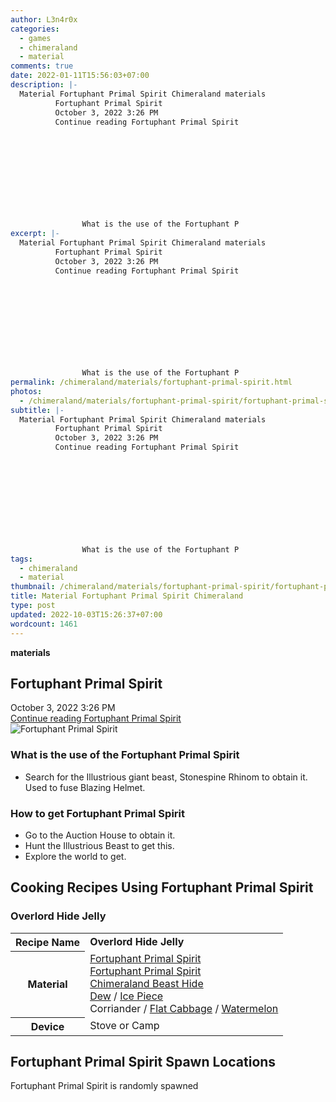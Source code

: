 ```yaml
---
author: L3n4r0x
categories:
  - games
  - chimeraland
  - material
comments: true
date: 2022-01-11T15:56:03+07:00
description: |-
  Material Fortuphant Primal Spirit Chimeraland materials
          Fortuphant Primal Spirit
          October 3, 2022 3:26 PM
          Continue reading Fortuphant Primal Spirit
        
        
          
        
      
      
        
          
            
              
                What is the use of the Fortuphant P
excerpt: |-
  Material Fortuphant Primal Spirit Chimeraland materials
          Fortuphant Primal Spirit
          October 3, 2022 3:26 PM
          Continue reading Fortuphant Primal Spirit
        
        
          
        
      
      
        
          
            
              
                What is the use of the Fortuphant P
permalink: /chimeraland/materials/fortuphant-primal-spirit.html
photos:
  - /chimeraland/materials/fortuphant-primal-spirit/fortuphant-primal-spirit.webp
subtitle: |-
  Material Fortuphant Primal Spirit Chimeraland materials
          Fortuphant Primal Spirit
          October 3, 2022 3:26 PM
          Continue reading Fortuphant Primal Spirit
        
        
          
        
      
      
        
          
            
              
                What is the use of the Fortuphant P
tags:
  - chimeraland
  - material
thumbnail: /chimeraland/materials/fortuphant-primal-spirit/fortuphant-primal-spirit.webp
title: Material Fortuphant Primal Spirit Chimeraland
type: post
updated: 2022-10-03T15:26:37+07:00
wordcount: 1461
---
```


<link
  rel="stylesheet"
  href="https://rawcdn.githack.com/dimaslanjaka/Web-Manajemen/870a349/css/bootstrap-5-3-0-alpha3-wrapper.css"
/>
<section id="bootstrap-wrapper">
  <div data-bs-theme="dark">
    <div
      class="row g-0 border rounded overflow-hidden flex-md-row mb-4 shadow-sm position-relative bg-dark text-light"
    >
      <div class="col p-4 d-flex flex-column position-static">
        <strong class="d-inline-block mb-2 text-success">materials</strong>
        <h2 class="mb-0">Fortuphant Primal Spirit</h2>
        <div class="mb-1 text-muted">October 3, 2022 3:26 PM</div>
        <a
          href="/chimeraland/materials/fortuphant-primal-spirit.html"
          class="stretched-link d-none text-primary"
          >Continue reading Fortuphant Primal Spirit</a
        >
      </div>
      <div class="col-auto d-none d-md-block d-lg-block">
        <img
          src="https://www.webmanajemen.com/chimeraland/materials/fortuphant-primal-spirit/fortuphant-primal-spirit.webp"
          alt="Fortuphant Primal Spirit"
        />
      </div>
    </div>
    <div class="row">
      <div class="col-lg-6 col-12 mb-2">
        <div class="card">
          <div class="card-body">
            <h3 class="card-title">
              What is the use of the Fortuphant Primal Spirit
            </h3>
            <div class="card-text">
              <ul>
                <li>
                  Search for the Illustrious giant beast, Stonespine Rhinom to
                  obtain it. Used to fuse Blazing Helmet.
                </li>
              </ul>
            </div>
          </div>
        </div>
      </div>
      <div class="col-lg-6 col-12 mb-2">
        <div class="card">
          <div class="card-body">
            <h3 class="card-title">How to get Fortuphant Primal Spirit</h3>
            <div class="card-text">
              <ul>
                <li>Go to the Auction House to obtain it.</li>
                <li>Hunt the Illustrious Beast to get this.</li>
                <li>Explore the world to get.</li>
              </ul>
            </div>
          </div>
        </div>
      </div>
      <div class="col-12 mb-2">
        <h2 id="cookable">Cooking Recipes Using Fortuphant Primal Spirit</h2>
        <div id="recipe-overlord-hide-jelly">
          <h3 id="item-overlord-hide-jelly">Overlord Hide Jelly</h3>
          <div class="mb-2">
            <table class="table">
              <tr>
                <th>Recipe Name</th>
                <td><b>Overlord Hide Jelly</b></td>
              </tr>
              <tr>
                <th>Material</th>
                <td>
                  <a
                    class="text-decoration-none text-primary"
                    href="/chimeraland/materials/fortuphant-primal-spirit.html"
                    >Fortuphant Primal Spirit</a
                  ><br /><a
                    class="text-decoration-none text-primary"
                    href="/chimeraland/materials/fortuphant-primal-spirit.html"
                    >Fortuphant Primal Spirit</a
                  ><br /><a
                    class="text-decoration-none text-primary"
                    href="/chimeraland/materials/chimeraland-beast-hide.html"
                    >Chimeraland Beast Hide</a
                  ><br /><a
                    class="text-decoration-none text-primary"
                    href="/chimeraland/materials/dew.html"
                    >Dew</a
                  ><span> / </span
                  ><a
                    class="text-decoration-none text-primary"
                    href="/chimeraland/materials/ice-piece.html"
                    >Ice Piece</a
                  ><br />Corriander<span> / </span
                  ><a
                    class="text-decoration-none text-primary"
                    href="/chimeraland/materials/flat-cabbage.html"
                    >Flat Cabbage</a
                  ><span> / </span
                  ><a
                    class="text-decoration-none text-primary"
                    href="/chimeraland/materials/watermelon.html"
                    >Watermelon</a
                  >
                </td>
              </tr>
              <tr>
                <th>Device</th>
                <td>Stove or Camp</td>
              </tr>
            </table>
          </div>
        </div>
      </div>
      <div class="col-12 mb-2">
        <h2>Fortuphant Primal Spirit Spawn Locations</h2>
        <p>Fortuphant Primal Spirit is randomly spawned</p>
      </div>
    </div>
  </div>
</section>